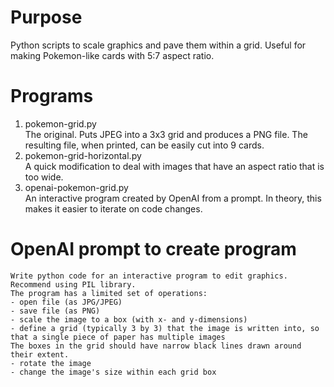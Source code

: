 # Purpose
Python scripts to scale graphics and pave them within a grid. Useful for making Pokemon-like cards with 5:7 aspect ratio.

# Programs
1. pokemon-grid.py  
The original. Puts JPEG into a 3x3 grid and produces a PNG file. The resulting file, when printed, can be easily cut into 9 cards.
2. pokemon-grid-horizontal.py  
A quick modification to deal with images that have an aspect ratio that is too wide.
3. openai-pokemon-grid.py  
An interactive program created by OpenAI from a prompt. In theory, this makes it easier to iterate on code changes.


# OpenAI prompt to create program
```
Write python code for an interactive program to edit graphics. Recommend using PIL library.
The program has a limited set of operations:
- open file (as JPG/JPEG)
- save file (as PNG)
- scale the image to a box (with x- and y-dimensions)
- define a grid (typically 3 by 3) that the image is written into, so that a single piece of paper has multiple images
The boxes in the grid should have narrow black lines drawn around their extent.
- rotate the image
- change the image's size within each grid box
```
